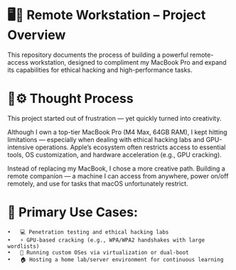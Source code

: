 # 🖥️🛜 Remote Workstation – Project Overview

This repository documents the process of building a powerful remote-access workstation, designed to compliment my MacBook Pro and expand its capabilities for ethical hacking and high-performance tasks.

# 🧠⚙️ Thought Process

This project started out of frustration — yet quickly turned into creativity.

Although I own a top-tier MacBook Pro (M4 Max, 64GB RAM), I kept hitting limitations — especially when dealing with ethical hacking labs and GPU-intensive operations. Apple’s ecosystem often restricts access to essential tools, OS customization, and hardware acceleration (e.g., GPU cracking).

Instead of replacing my MacBook, I chose a more creative path. Building a remote companion — a machine I can access from anywhere, power on/off remotely, and use for tasks that macOS unfortunately restrict.

# 🔧 Primary Use Cases:
	•	💻 Penetration testing and ethical hacking labs
	•	⚡ GPU-based cracking (e.g., WPA/WPA2 handshakes with large wordlists)
	•	🧪 Running custom OSes via virtualization or dual-boot
	•	🏠 Hosting a home lab/server environment for continuous learning
